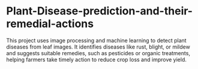 # Plant-Disease-prediction-and-their-remedial-actions
This project uses image processing and machine learning to detect plant diseases from leaf images. It identifies diseases like rust, blight, or mildew and suggests suitable remedies, such as pesticides or organic treatments, helping farmers take timely action to reduce crop loss and improve yield.
